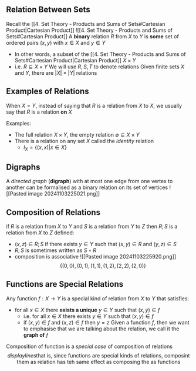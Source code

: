 ## Relation Between Sets
Recall the [[4. Set Theory - Products and Sums of Sets#Cartesian Product|Cartesian Product]]
![[4. Set Theory - Products and Sums of Sets#Cartesian Product]]
A **binary** relation $R$ from $X$ to $Y$ is **some** set of ordered pairs $(x,y)$ with $x \in X$ and $y \in Y$
- In other words, a subset of the [[4. Set Theory - Products and Sums of Sets#Cartesian Product|Cartesian Product]] $X\times Y$
- i.e. $R \subseteq X\times Y$
We will use $R,S,T$ to denote relations
Given finite sets $X$ and $Y$, there are $|X| \times |Y|$ relations

## Examples of Relations
When $X=Y$, instead of saying that $R$ is a relation from $X$ to $X$, we usually say that $R$ is a relation **on** $X$ 

Examples:
- The full relation $X\times Y$, the empty relation $\emptyset \subseteq X\times Y$
- There is a relation on any set $X$ called the *identity* relation
	- $I_{X}=\{ (x,x)|x \in X \}$
## Digraphs
A *directed graph* (**digraph**) with at most one edge from one vertex to another can be formalised as a binary relation on its set of vertices
![[Pasted image 20241103225021.png]]
## Composition of Relations
if $R$ is a relation from $X$ to $Y$ and $S$ is a relation from $Y$ to $Z$ then $R;S$ is a relation from $X$ to $Z$ defined:
- $(x,z) \in R;S$ if there exists $y \in Y$ such that $(x,y)\in R$ and $(y,z)\in S$
- $R;S$ is sometimes written as $S \circ R$
- composition is associative
![[Pasted image 20241103225920.png]]
$$
\{ (0,0),(0,1),(1,1),(1,2),(2,2),(2,0) \}
$$
## Functions are Special Relations
Any function $f:X \to Y$ is a special kind of relation from $X$ to $Y$ that satisfies:
- for all $x \in X$ there **exists a unique** $y\in Y$ such that $(x,y)\in f$ 
	- i.e. for all $x \in X$ there exists $y\in Y$ such that $(x,y)\in f$ 
	- if $(x,y)\in f$ and $(x,z)\in f$ then $y=z$ 
Given a function $f$, then we want to emphasise that we are talking about the relation, we call it the **graph of** $f$

Composition of function is a *special case* of composition of relations
$$
displaylines{
\text{that is, since functions are special kinds of relations, composint them as relation has teh same effect as composing the as functions}
}
$$
